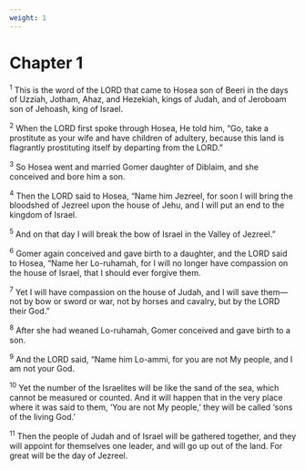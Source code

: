 ```yaml
---
weight: 1
---
```


# Chapter 1

<sup>1</sup> This is the word of the LORD that came to Hosea son of Beeri in the days of Uzziah, Jotham, Ahaz, and Hezekiah, kings of Judah, and of Jeroboam son of Jehoash, king of Israel. 

<sup>2</sup> When the LORD first spoke through Hosea, He told him, “Go, take a prostitute as your wife and have children of adultery, because this land is flagrantly prostituting itself by departing from the LORD.” 

<sup>3</sup> So Hosea went and married Gomer daughter of Diblaim, and she conceived and bore him a son. 

<sup>4</sup> Then the LORD said to Hosea, “Name him Jezreel, for soon I will bring the bloodshed of Jezreel upon the house of Jehu, and I will put an end to the kingdom of Israel. 

<sup>5</sup> And on that day I will break the bow of Israel in the Valley of Jezreel.” 

<sup>6</sup> Gomer again conceived and gave birth to a daughter, and the LORD said to Hosea, “Name her Lo-ruhamah, for I will no longer have compassion on the house of Israel, that I should ever forgive them. 

<sup>7</sup> Yet I will have compassion on the house of Judah, and I will save them—not by bow or sword or war, not by horses and cavalry, but by the LORD their God.” 

<sup>8</sup> After she had weaned Lo-ruhamah, Gomer conceived and gave birth to a son. 

<sup>9</sup> And the LORD said, “Name him Lo-ammi, for you are not My people, and I am not your God. 

<sup>10</sup> Yet the number of the Israelites will be like the sand of the sea, which cannot be measured or counted. And it will happen that in the very place where it was said to them, ‘You are not My people,’ they will be called ‘sons of the living God.’ 

<sup>11</sup> Then the people of Judah and of Israel will be gathered together, and they will appoint for themselves one leader, and will go up out of the land. For great will be the day of Jezreel. 


